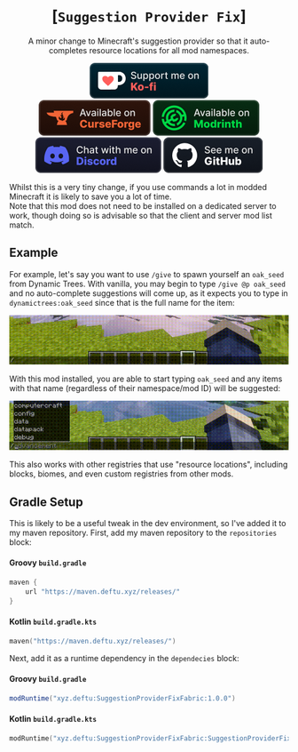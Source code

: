 <div align="center">
<center>

# [`Suggestion Provider Fix`]
A minor change to Minecraft's suggestion provider so that it auto-completes resource locations for all mod namespaces. 

[![Ko-Fi Badge](https://raw.githubusercontent.com/intergrav/devins-badges/v2/assets/cozy/donate/kofi-singular_64h.png)](https://ko-fi.com/Deftu)  
[![CurseForge Badge](https://raw.githubusercontent.com/intergrav/devins-badges/v2/assets/cozy/available/curseforge_64h.png)](https://www.curseforge.com/minecraft/mc-mods/suggestion-provider-fix-fabric)
[![Modrinth Badge](https://raw.githubusercontent.com/intergrav/devins-badges/v2/assets/cozy/available/modrinth_64h.png)](https://modrinth.com/mod/suggestion-provider-fix-fabric)  
[![Discord Badge](https://raw.githubusercontent.com/intergrav/devins-badges/v2/assets/cozy/social/discord-singular_64h.png)](https://shr.deftu.xyz/discord)
[![GitHub Badge](https://raw.githubusercontent.com/intergrav/devins-badges/v2/assets/cozy/social/github-singular_64h.png)](https://github.com/Deftu/SuggestionProviderFixFabric)

</center>
</div>

Whilst this is a very tiny change, if you use commands a lot in modded Minecraft it is likely to save you a lot of time.  
Note that this mod does not need to be installed on a dedicated server to work, though doing so is advisable so that the client and server mod list match. 

## Example
For example, let's say you want to use `/give` to spawn yourself an `oak_seed` from Dynamic Trees. With vanilla, you may begin to type `/give @p oak_seed` and no auto-complete suggestions will come up, as it expects you to type in `dynamictrees:oak_seed` since that is the full name for the item:

![GIF without the mod](without.gif)

With this mod installed, you are able to start typing `oak_seed` and any items with that name (regardless of their namespace/mod ID) will be suggested:

![GIF with the mod](with.gif)

This also works with other registries that use "resource locations", including blocks, biomes, and even custom registries from other mods.

## Gradle Setup
This is likely to be a useful tweak in the dev environment, so I've added it to my maven repository. First, add my maven repository to the `repositories` block:

#### Groovy `build.gradle`
```groovy
maven {
    url "https://maven.deftu.xyz/releases/"
}
```

#### Kotlin `build.gradle.kts`
```kotlin
maven("https://maven.deftu.xyz/releases/")
```

Next, add it as a runtime dependency in the `dependecies` block:

#### Groovy `build.gradle`
```groovy
modRuntime("xyz.deftu:SuggestionProviderFixFabric:1.0.0")
```

#### Kotlin `build.gradle.kts`
```kotlin
modRuntime("xyz.deftu:SuggestionProviderFixFabric:SuggestionProviderFix:1.0.0")
```
